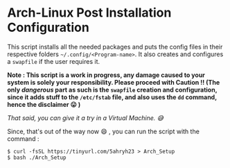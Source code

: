# Arch-Linux Post Installation Configuration

This script installs all the needed packages and puts the config files in their respective folders ```~/.config/<Program-name>```. It also creates and
configures a ```swapfile``` if the user requires it. 

**Note : This script is a work in progress, any damage caused to your system is solely your responsibility. Please proceed with Caution !! (The 
only *dangerous* part as such is the ```swapfile``` creation and configuration, since it adds stuff to the ```/etc/fstab``` file, and also uses the 
```dd``` command, hence the disclaimer :stuck_out_tongue: )**

*That said, you can give it a try in a Virtual Machine. :sweat_smile:*

Since, that's out of the way now :smile: , you can run the script with the command :

```
$ curl -fsSL https://tinyurl.com/5ahryh23 > Arch_Setup
$ bash ./Arch_Setup
```
